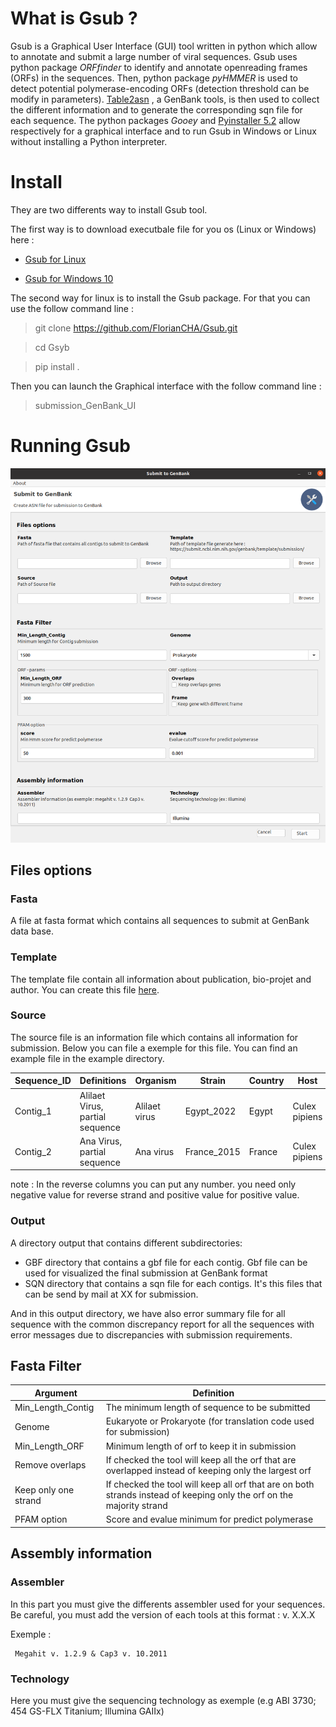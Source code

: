 # What is Gsub ?

Gsub is a Graphical User Interface (GUI) tool written in python which allow to annotate and submit a large number of viral sequences.
Gsub uses python package *ORFfinder* to identify and annotate openreading frames (ORFs) in 
the sequences. Then, python package *pyHMMER* is used to detect potential polymerase-encoding ORFs 
(detection threshold can be modify in parameters). 
[Table2asn](https://www.ncbi.nlm.nih.gov/genbank/table2asn/) , a GenBank tools, is then used to collect the different 
information and to generate the corresponding sqn file for each sequence. 
The python packages *Gooey* and [Pyinstaller 5.2](https://pyinstaller.org/) allow respectively for 
a graphical interface and to run Gsub in Windows or Linux without installing a Python interpreter.

# Install

They are two differents way to install Gsub tool.

The first way is to download executbale file for you os (Linux or Windows) here :

* <a href="https://github.com/FlorianCHA/upload-file/raw/master/Gsub_linux">Gsub for Linux</a>

* <a href="./Gsub/exec/Gsub_windows.exe" download>Gsub for Windows 10</a>

The second way for linux is to install the Gsub package. For that you can use the follow command line :

> git clone https://github.com/FlorianCHA/Gsub.git

> cd Gsyb

> pip install .


Then you can launch the Graphical interface with the follow command line :


> submission_GenBank_UI


# Running Gsub

![](./Gsub/image/GUI_exemple.png)

## Files options

### Fasta

A file at fasta format which contains all sequences to submit at GenBank data base. 

### Template

The template file contain all information about publication, bio-projet and author. You can create this file 
[here](https://submit.ncbi.nlm.nih.gov/genbank/template/submission/).


### Source

The source file is an information file which contains all information for submission. Below you can file a exemple for this file.
You can find an example file in the example directory. 

| Sequence_ID | Definitions                     | Organism     | Strain     | Country | Host          | Collection_date | Molecule | Lineage                   | reverse |
|-------------|---------------------------------|--------------|------------|---------|---------------|-----------------|----------|---------------------------|---------|
| Contig_1    | Alilaet Virus, partial sequence | Alilaet virus | Egypt_2022 | Egypt   | Culex pipiens | 2022            | RNA      | Riboviria; Picornavirales | 1       | 
| Contig_2    | Ana Virus, partial sequence     | Ana virus    | France_2015 | France  | Culex pipiens | 2015            | RNA      | Riboviria; Jingchuvirales | -1      |

note : In the reverse columns you can put any number. you need only negative value for reverse strand and positive value for positive value.
### Output

A directory output that contains different subdirectories:

* GBF directory that contains a gbf file for each contig. Gbf file can be used for visualized the final submission at GenBank format
* SQN directory that contains a sqn file for each contigs. It's this files that can be send by mail at XX for submission.

And in this output directory, we have also error summary file for all sequence with the common discrepancy report for all the sequences with error messages due to discrepancies with submission requirements.

## Fasta Filter 


| Argument             | Definition                                                                                                            |
|----------------------|-----------------------------------------------------------------------------------------------------------------------|
| Min_Length_Contig    | The minimum length of sequence to be submitted                                                                        |
| Genome               | Eukaryote or Prokaryote (for translation code used for submission)                                                    |
| Min_Length_ORF       | Minimum length of orf to keep it in submission                                                                        |
| Remove overlaps      | If checked the tool will keep all the orf that are overlapped instead of keeping only the largest orf                 |
| Keep only one strand | If checked the tool will keep all orf that are on both strands instead of keeping only the orf on the majority strand |
| PFAM option          | Score and evalue minimum for predict polymerase                                                                       |

## Assembly information

### Assembler 

In this part you must give the differents assembler used for your sequences. Be careful, you must add the version of each tools at this format : v. X.X.X

Exemple :
   
     Megahit v. 1.2.9 & Cap3 v. 10.2011

### Technology

Here you must give the sequencing technology as exemple (e.g ABI 3730; 454 GS-FLX Titanium; Illumina GAIIx)
